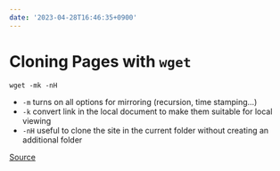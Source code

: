 ```yaml
---
date: '2023-04-28T16:46:35+0900'
---
```


# Cloning Pages with `wget`

``` {.sh}
wget -mk -nH
```

-   `-m` turns on all options for mirroring (recursion, time stamping...)
-   `-k` convert link in the local document to make them suitable for local viewing
-   `-nH` useful to clone the site in the current folder without creating an additional folder

[Source](https://my.ine.com/INE/courses/630a470a/web-application-penetration-testing-extreme)
